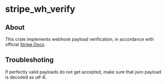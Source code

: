 # stripe_wh_verify

## About

This crate implements webhook payload verification, in accordance with official [Stripe Docs](https://stripe.com/docs/webhooks/signatures).

## Troubleshoting

If perfectly valid payloads do not get accepted, make sure that json payload is decoded as utf-8.
